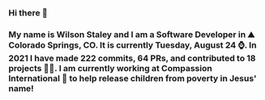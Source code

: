 ### Hi there 👋

### My name is Wilson Staley and I am a Software Developer in ⛰ Colorado Springs, CO.  It is currently Tuesday, August 24 ⌚. In 2021 I have made 222 commits, 64 PRs, and contributed to 18 projects 👨‍💻. I am currently working at Compassion International 🏢 to help release children from poverty in Jesus' name!